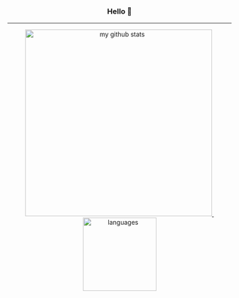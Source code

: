 <h3 align="center">Hello 👏</h3>

---

<a align="center" href="#">
    <p align="center">
    <img src="https://github-readme-stats.vercel.app/api?username=RoadsideParty&show_icons=true&theme=tokyonight" alt="my github stats" width="420"/>&nbsp;<img src="https://github-readme-stats.vercel.app/api/top-langs/?username=RoadsideParty&layout=compact&theme=tokyonight" alt="languages" height="165">
    </p>
</a>
